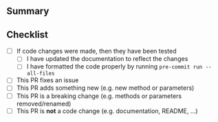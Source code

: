 ## Summary

<!-- What is this pull request for? Does it fix any issues? -->

## Checklist

<!-- Put an x inside [ ] to check it, like so: [x] -->

- [ ] If code changes were made, then they have been tested
    - [ ] I have updated the documentation to reflect the changes
    - [ ] I have formatted the code properly by running `pre-commit run --all-files`
- [ ] This PR fixes an issue
- [ ] This PR adds something new (e.g. new method or parameters)
- [ ] This PR is a breaking change (e.g. methods or parameters removed/renamed)
- [ ] This PR is **not** a code change (e.g. documentation, README, ...)

